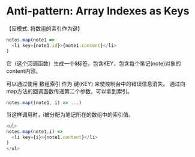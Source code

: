 # Anti-pattern: Array Indexes as Keys

【反模式: 将数组的索引作为键】



```js
notes.map(note1 =>
  <li key={note1.id}>{note1.content}</li>
)
```
它（这个回调函数）生成一个li标签，包含KEY，包含每个笔记(note)对象的content内容。

可以通过使用 数组索引 作为 键(KEY) 来使控制台中的错误信息消失。
通过向map方法的回调函数传递第二个参数，可以拿到索引。
```js
notes.map((note1, i) => ...)
```
当这样调用时，i被分配为笔记所在的数组中的索引值。
```js
<ul>
notes.map(note1,i) =>
  <li key={i}>{note1.content}</li>
)
</ul>
```

